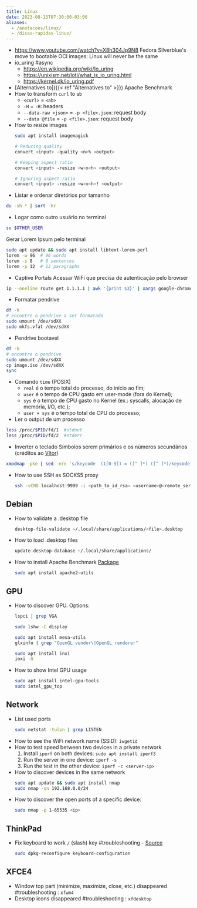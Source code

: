 ```yaml
---
title: Linux
date: 2023-08-15T07:30:00-03:00
aliases:
  - /anotacoes/linux/
  - /dicas-rapidas-linux/
---
```

- https://www.youtube.com/watch?v=X8h304Jp9N8 Fedora Silverblue's move to bootable OCI images: Linux will never be the same
- io_uring #async
	- https://en.wikipedia.org/wiki/Io_uring
	- https://unixism.net/loti/what_is_io_uring.html
	- https://kernel.dk/io_uring.pdf
- [Alternatives to]({{< ref "Alternatives to" >}}) Apache Benchmark
- How to transform `curl` to `ab`
	- `<curl>` = `<ab>`
	- `-H` = `-H`: headers
	- `--data-raw <json>` = `-p <file>.json`: request body
	- `--data @file` = `-p <file>.json`: request body
- How to resize images
	```bash
	sudo apt install imagemagick
	```
	```bash
	# Reducing quality
	convert <input> -quality <n>% <output>
	```
	```bash
	# Keeping aspect ratio
	convert <input> -resize <w>x<h> <output>
	```
	```bash
	# Ignoring aspect ratio
	convert <input> -resize <w>x<h>! <output>
	```
- Listar e ordenar diretórios por tamanho
```bash
du -sh * | sort -hr
```
- Logar como outro usuário no terminal
```bash
su $OTHER_USER
```
Gerar Lorem Ipsum pelo terminal
```bash
sudo apt update && sudo apt install libtext-lorem-perl
lorem -w 96  # 96 words
lorem -s 8   # 8 sentences
lorem -p 12  # 12 paragraphs
```
- Captive Portals
Acessar WiFi que precisa de autenticação pelo browser
```bash
ip --oneline route get 1.1.1.1 | awk '{print $3}' | xargs google-chrome
```
- Formatar pendrive
```bash
df -h 
# encontre o pendrive a ser formatado
sudo umount /dev/sdXX
sudo mkfs.vfat /dev/sdXX
```
- Pendrive bootavel
```bash
df -h
# encontre o pendrive
sudo umount /dev/sdXX
cp image.iso /dev/sdXX
sync
```
- Comando `time` (POSIX)
	- `real` é o tempo total do processo, do início ao fim;
	- `user` é o tempo de CPU gasto em user-mode (fora do Kernel);
	- `sys` é o tempo de CPU gasto no Kernel (ex.: syscalls, alocação de memória, I/O, etc.);
	- `user + sys` é o tempo total de CPU do processo;
- Ler o output de um processo
```bash
less /proc/$PID/fd/1  #stdout
less /proc/$PID/fd/2  #stderr
```
- Inverter o teclado
Símbolos serem primários e os números secundários (créditos ao [Vítor](https://elmord.org/))
```bash
xmodmap -pke | sed -nre 's/keycode  (1[0-9]) = ([^ ]*) ([^ ]*)/keycode \1 = \3 \2/p' | xmodmap -
```
- How to use SSH as SOCKS5 proxy
	```bash
	ssh -vCND localhost:9999 -i <path_to_id_rsa> <username>@<remote_server>
	```

## Debian
- How to validate a .desktop file
	```bash
	desktop-file-validate ~/.local/share/applications/<file>.desktop
	```
- How to load .desktop files
	```bash
	update-desktop-database ~/.local/share/applications/
	```
- How to install Apache Benchmark [Package](https://packages.debian.org/sid/apache2-utils)
	```bash
	sudo apt install apache2-utils
	```

## GPU
- How to discover GPU. Options:
	```bash
	lspci | grep VGA
	```
	```bash
	sudo lshw -C display
	```
	```bash
	sudo apt install mesa-utils
	glxinfo | grep "OpenGL vendor\|OpenGL renderer"
	```
	```bash
	sudo apt install inxi
	inxi -G
	```
	
- How to show Intel GPU usage
	```bash
	sudo apt install intel-gpu-tools
	sudo intel_gpu_top
	```

## Network
- List used ports
	```bash
	sudo netstat -tulpn | grep LISTEN
	```
- How to see the WiFi network name (SSID): `iwgetid`
- How to test speed between two devices in a private network
	1. Install `iperf` on both devices: `sudo apt install iperf3`
	2. Run the server in one device: `iperf -s`
	3. Run the test in the other device: `iperf -c <server-ip>`
- How to discover devices in the same network
	```bash
	sudo apt update && sudo apt install nmap
	sudo nmap -sn 192.168.0.0/24
	```
- How to discover the open ports of a specific device: 
	```bash
	sudo nmap -p 1-65535 <ip>
	```

## ThinkPad
- Fix keyboard to work `/` (slash) key #troubleshooting - [Source](https://askubuntu.com/questions/184465/slash-in-thinkpad-t420-abnt-keyboard)
	```bash
	sudo dpkg-reconfigure keyboard-configuration
	```

## XFCE4
- Window top part (minimize, maximize, close, etc.) disappeared #troubleshooting : `xfwm4`
- Desktop icons disappeared #troubleshooting : `xfdesktop`
